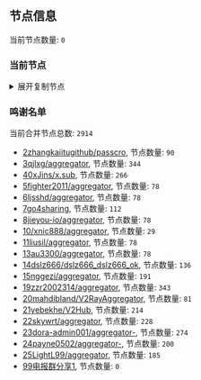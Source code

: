 
## 节点信息
当前节点数量: `0`
### 当前节点
<details>
  <summary>展开复制节点</summary>

    

</details>

### 鸣谢名单
当前合并节点总数: `2914`
- [2zhangkaiitugithub/passcro](https://github.com/zhangkaiitugithub/passcro), 节点数量: `90`
- [3qjlxg/aggregator](https://github.com/qjlxg/aggregator), 节点数量: `344`
- [40xJins/x.sub](https://github.com/0xJins/x.sub), 节点数量: `266`
- [5fighter2011/aggregator](https://github.com/fighter2011/aggregator), 节点数量: `78`
- [6ljsshd/aggregator](https://github.com/ljsshd/aggregator), 节点数量: `78`
- [7go4sharing](https://github.com/go4sharing), 节点数量: `112`
- [8jieyou-io/aggregator](https://github.com/jieyou-io/aggregator), 节点数量: `78`
- [10/xnic888/aggregator](https://github.com/xnic888/aggregator), 节点数量: `29`
- [11liusil/aggregator](https://github.com/liusil/aggregator), 节点数量: `78`
- [13au3300/aggregator](https://github.com/au3300/aggregator), 节点数量: `78`
- [14dslz666/dslz666_dslz666_ok](https://github.com/dslz666/dslz666_dslz666_ok), 节点数量: `136`
- [15nggezi/aggregator](https://github.com/nggezi/aggregator), 节点数量: `191`
- [19zzr2002314/aggregator](https://github.com/zzr2002314/aggregator), 节点数量: `343`
- [20mahdibland/V2RayAggregator](https://github.com/mahdibland/V2RayAggregator), 节点数量: `81`
- [21yebekhe/V2Hub](https://github.com/yebekhe/V2Hub), 节点数量: `214`
- [22skywrt/aggregator](https://github.com/skywrt/aggregator), 节点数量: `228`
- [23dora-admin001/aggregator-](https://github.com/dora-admin001/aggregator-), 节点数量: `274`
- [24payne0502/aggregator-](https://github.com/payne0502/aggregator-), 节点数量: `200`
- [25LightL99/aggregator](https://github.com/LightL99/aggregator), 节点数量: `185`
- [99电报群分享1](https://github.com/cdddbc/getAirport), 节点数量: `0`


